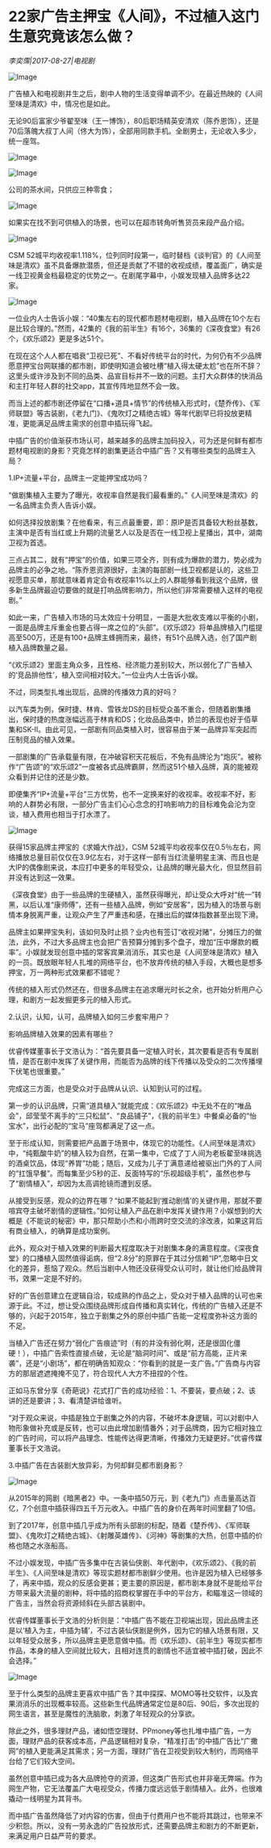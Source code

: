 # 22家广告主押宝《人间》，不过植入这门生意究竟该怎么做？

*李奕霈|2017-08-27|电视剧*

![Image](http://p3.pstatp.com/large/37e80005582cc7446be2)

广告植入和电视剧并生之后，剧中人物的生活变得单调不少。在最近热映的《人间至味是清欢》中，情况也是如此。

无论90后富家少爷翟至味（王一博饰），80后职场精英安清欢（陈乔恩饰），还是70后落魄大叔丁人间（佟大为饰），全部用同款手机。全剧男士，无论收入多少，统一座驾。

![Image](http://p3.pstatp.com/large/37ea0001f30ce412cd73)

![Image](http://p1.pstatp.com/large/37f000000595269851a5)

公司的茶水间，只供应三种零食；

![Image](http://p1.pstatp.com/large/37f000000596dd6fe49f)

如果实在找不到可供植入的场景，也可以在超市转角听售货员来段产品介绍。

![Image](http://p3.pstatp.com/large/37e80005516813df79d6)

CSM 52城平均收视率1.118%，位列同时段第一，临时替档《谈判官》的《人间至味是清欢》虽不具备爆款潜质，但还是贡献了不错的收视成绩，覆盖面广，确实是一线卫视黄金档最稳定的优势之一。在剧尾字幕中，小娱发现植入品牌多达22家。

![Image](http://p3.pstatp.com/large/37ef0001f0696550e082)

一位业内人士告诉小娱：“40集左右的现代都市题材电视剧，植入品牌在10个左右是比较合理的。”然而，42集的《我的前半生》有16个，36集的《深夜食堂》有26个，《欢乐颂2》更是多达51个。

在现在这个人人都在唱衰“卫视已死”、不看好传统平台的时代，为何仍有不少品牌愿意押宝台网联播的都市剧，即使明知道会被吐槽“植入得太硬太尬”也在所不辞？这里头或许涉及到不同的品类、品宣目标并不一致的问题。主打大众群体的快消品和主打年轻人群的社交app，其宣传阵地显然不会一致。

而当上述的都市剧还停留在“口播+道具+情节”的传统植入形式时，《楚乔传》、《军师联盟》等古装剧，《老九门》、《鬼吹灯之精绝古城》等年代剧早已将投放更精准，更能满足品牌主需求的创意中插玩得飞起。

中插广告的价值渐获市场认可，越来越多的品牌主加码投入，可为还是何鲜有都市题材电视剧的身影？究竟怎样的剧集更适合中插广告？又有哪些类型的品牌主入局？

1.IP+流量+平台，品牌主一定能押宝成功吗？

“做剧集植入主要为了曝光，收视率自然是我们最看重的。”《人间至味是清欢》的一名品牌主负责人告诉小娱。

如何选择投放剧集？在他看来，有三点最重要，即：原IP是否具备较大粉丝基数，主演中是否有当红或上升期的流量艺人以及是否在一线卫视上星播出，其中，湖南卫视为首选。

三点占其二，就有“押宝”的价值，如果三项全齐，则有成为爆款的潜力，势必成为品牌主的必争之地。“陈乔恩资源很好，主演的每部剧一线卫视都是认的，这些卫视愿意买单，那就意味着肯定会有收视率1%以上的人群能够看到我这个品牌，很多新生品牌最迫切要做的就是打响品牌影响力，所以他们非常需要植入这样的电视剧。”

如此一来，广告植入市场的马太效应十分明显，一面是大批收支难以平衡的小剧，一面是品牌主斥重金也要占得一席之位的“头部”。《欢乐颂2》将单品牌植入门槛提高至500万，还是有100+品牌主蜂拥而来，最终，有51个品牌入选，创了国产剧植入品牌数量之最。

“《欢乐颂2》里面主角众多，且性格、经济能力差别较大，所以弱化了广告植入的‘竞品排他性’，植入空间相对较大。”一位业内人士告诉小娱。

不过，同类型扎堆出现后，品牌的传播效力真的好吗？

以汽车类为例，保时捷、林肯、雪铁龙DS的目标受众虽不重合，但随着剧集播出，保时捷的热度涨幅远高于林肯和DS；化妆品品类中，娇兰的表现也好于佰草集和SK-II。由此可见，一部剧有同品类植入时，很容易由于某一品牌异军突起而压制竞品的植入效果。

一部剧集的广告承载量有限，在冲破容积天花板后，不免有品牌沦为“炮灰”。被称作“广告颂”的“欢乐颂2”一度被各式品牌霸屏，然而这51个植入品牌，真的能被观众看到并记住的还是少数。

即便集齐“IP+流量+平台”三方优势，也不一定换来好的收视率。收视率不好，影响的人群势必有限，一部分广告主们心心念念的打响影响力的目标难免会沦为空谈，植入费用也相当于打水漂了。

![Image](http://p3.pstatp.com/large/37ef0001f06ca4c00015)

获得15家品牌主押宝的《求婚大作战》，CSM 52城平均收视率仅在0.5％左右，网络播放总量目前仅仅在3.9亿左右，对于这样一部有当红流量明星主演、而且也是大IP的偶像剧来说，本应打中更多的年轻受众，让品牌的曝光最大化，但显然目前并没有达到这一效果。

《深夜食堂》由于一些品牌的生硬植入，虽然获得曝光，却让受众大呼对“统一”转黑，以后认准“康师傅”，还有一些植入品牌，例如“安居客”，因为植入的场景与剧情本身脱离严重，让观众产生了严重违和感，在播出后的媒体指数甚至出现下滑。

品牌主如果押宝失利，该如何及时止损？业内也有签订“收视对赌”，分摊压力的做法，此外，不过大多品牌主也会把广告预算分摊到多个盘子，增加“压中爆款的概率”。小娱就发现创意中插的常客宾果消消乐，其实也是《人间至味是清欢》植入的一员。既放眼年轻人扎堆的网络平台，也不放弃传统的植入手段，大概也是想多押宝，万一两种形式效果都不错呢？

传统的植入形式仍然还在，但很多品牌主在追求曝光时长之余，也开始分析用户心理，和剧方一起发掘更多元的植入形式。

2.认识，认知，认可，品牌植入如何三步套牢用户？

影响品牌植入效果的因素有哪些？

优睿传媒董事长于文浩认为：“首先要具备一定植入时长，其次要看是否有专属剧情，是否在剧中发挥了关键作用，而能否为品牌的线下传播以及受众的二次传播埋下伏笔也很重要。”

完成这三方面，也是受众对于品牌从认识、认知到认可的过程。

第一步的认识品牌，只需“道具植入”就能完成：《欢乐颂2》中无处不在的“唯品会”，邱莹莹不离手的“三只松鼠”、“良品铺子”，《我的前半生》中餐桌必备的“怡宝水”，出行必配的“宝马”座驾都满足了这一点。

至于形成认知，则需要把产品置于场景中，体现它的功能性。《人间至味是清欢》中，“纯甄酸牛奶”的植入较为自然，在第一集中，它成了丁人间为老板翟至味挑选的酒桌饮品，体现“养胃”功能；随后，又成为儿子丁满意递给被驱出门外的丁人间的“扛饿早餐”。而每集至少5秒的正、反面特写的“乐视超级手机”，虽然也参与了“剧情植入”，却因为太高调抢镜而遭到反感。

从接受到反感，观众的边界在哪？“如果不能起到‘推动剧情’的关键作用，那就不要喧宾夺主破坏剧情的逻辑性。”如何让植入产品在剧中发挥关键作用？小娱想到的大概是《不能说的秘密》中，那只帮助小杰和小雨跨时空交流的涂改液，如果这背后有商业植入，的确算是成功案例。

此外，观众对于植入效果的判断最大程度取决于对剧集本身的满意程度。《深夜食堂》的口播植入固然值得诟病，但“2.8分”的原罪在于其过分信赖“IP”,忽略中日文化的差异，惹恼了观众。然后当剧中人物还没获得受众认可时，就让他们给品牌背书，效果一定是不好的。

好的广告创意建立在逻辑自洽，较成熟的作品之上，受众对于植入品牌的认可也来源于此。不过，想让受众围绕品牌形成自传播和真实转化，传统的广告植入还是不够的，兴起于2015年，独立于剧集之外的原创中插广告能一定程度弥补这方面的不足。

当植入广告还在努力“弱化广告痕迹”时（有的并没有弱化啊，还是很固化僵硬！），中插广告索性直接点破，无论是“脑洞时间”、或是“前方高能，正片来袭”，还是“小剧场”，都在明确告知观众：“你看到的就是一支广告。”广告商与内容方的那层遮遮掩掩不见了，符合现代人大方不扭捏的个性。

正如马东曾分享《奇葩说》花式打广告的成功经验：1、不要装，要点破；2、该讲的还是要讲；3、看清楚讲给谁听。

“对于观众来说，中插是独立于剧集之外的内容，不破坏本身逻辑，可以对剧中人物形象做补充或是反转，也可以由此增加剧情番外；对于品牌商，因为它相对独立的广告时间，可以将产品理念、性能传达得更清晰，传播效力无疑更好。”优睿传媒董事长于文浩说。

3.中插广告在古装剧大放异彩，为何却鲜见都市剧身影？

![Image](http://p3.pstatp.com/large/37e900020659ae7fe73e)

从2015年的网剧《暗黑者2》中。一条中插50万元，到《老九门》点击量高达百亿，7个创意中插获得四五千万元收入。中插广告的身价在两年时间里翻了10倍。

到了2017年，创意中插几乎成为所有头部剧的标配，随着《楚乔传》、《军师联盟》、《鬼吹灯之精绝古城》、《射雕英雄传》、《河神》等剧集的大热，创意中插的价格也随之水涨船高。

不过小娱发现，中插广告多集中在古装仙侠剧、年代剧中，《欢乐颂2》、《我的前半生》、《人间至味是清欢》等现实题材都市剧鲜少使用。也许是因为植入已经够多了，再来中插，观众的反感会更甚；更主要的原因是，都市剧本身就不是能给平台方带来最大流量的剧种，将中插的招商权掌握在手中的平台方，和瞄准这一领域的广告主，当然会将资源倾斜在头部古装剧中。

优睿传媒董事长于文浩的分析则是：“中插广告不能在卫视端出现，因此品牌主还是以‘植入为主，中插为辅’，不过古装仙侠剧是例外，因为它的植入场景有限，又以年轻受众居多，所以品牌主更愿意做中插。而《欢乐颂》、《前半生》等现实都市作品，本身的植入空间就比较大，且相对连贯的剧情也不适宜被中插打破，因此不会选择。”

![Image](http://p3.pstatp.com/large/37e90002065a0dca90b6)

至于什么类型的品牌主更喜欢中插广告？其中探探、MOMO等社交软件，以及宾果消消乐的出现概率较高。这些新生代品牌通常定位是80后、90后，多次出现的网生语言，甚至是魔性的洗脑歌，刺激了年轻观众的分享欲。

除此之外，很多理财产品，诸如悟空理财、PPmoney等也扎堆中插广告，一方面，理财产品的获客成本高，产品逻辑相对复杂，“精准打击”的中插广告比“广撒网”的植入更能满足其需求；另一方面，理财广告在卫视受到较大制约，而网络平台给了它们较大空间。

虽然创意中插已成为各大品牌抢夺的资源，但这类广告形式也并非毫无弊端。作为网生产物，它无法覆盖广大电视受众，传播力度远远低于剧情植入。此外，也很难撬动一线明星为其背书。

而中插广告虽然降低了对内容的伤害，但由于付费用户也不能将其跳过，也带来不少积怨。所以，没有一劳永逸的广告投放形式，还需要品牌主和剧方的不断更新，来满足用户日益严苛的要求。

